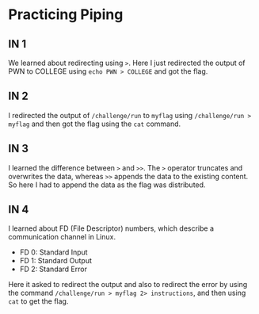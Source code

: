 
# Practicing Piping

## IN 1
We learned about redirecting using `>`. Here I just redirected the output of PWN to COLLEGE using `echo PWN > COLLEGE` and got the flag.

## IN 2
I redirected the output of `/challenge/run` to `myflag` using `/challenge/run > myflag` and then got the flag using the `cat` command.

## IN 3
I learned the difference between `>` and `>>`. The `>` operator truncates and overwrites the data, whereas `>>` appends the data to the existing content. So here I had to append the data as the flag was distributed.

## IN 4
I learned about FD (File Descriptor) numbers, which describe a communication channel in Linux. 
- FD 0: Standard Input
- FD 1: Standard Output
- FD 2: Standard Error

Here it asked to redirect the output and also to redirect the error by using the command `/challenge/run > myflag 2> instructions`, and then using `cat` to get the flag.
